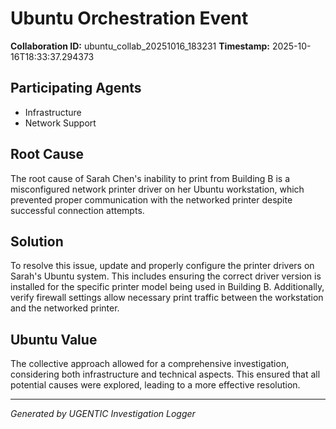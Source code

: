# Ubuntu Orchestration Event

**Collaboration ID:** ubuntu_collab_20251016_183231
**Timestamp:** 2025-10-16T18:33:37.294373

## Participating Agents

- Infrastructure
- Network Support

## Root Cause

The root cause of Sarah Chen's inability to print from Building B is a misconfigured network printer driver on her Ubuntu workstation, which prevented proper communication with the networked printer despite successful connection attempts.

## Solution

To resolve this issue, update and properly configure the printer drivers on Sarah's Ubuntu system. This includes ensuring the correct driver version is installed for the specific printer model being used in Building B. Additionally, verify firewall settings allow necessary print traffic between the workstation and the networked printer.

## Ubuntu Value

The collective approach allowed for a comprehensive investigation, considering both infrastructure and technical aspects. This ensured that all potential causes were explored, leading to a more effective resolution.

---
*Generated by UGENTIC Investigation Logger*
